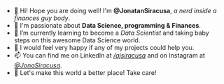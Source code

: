 - 👋 Hi! Hope you are doing well! I'm **@JonatanSiracusa**, *a nerd inside a finances guy body*.
- 👀 I'm passionate about **Data Science, programming & Finances**.
- 🌱 I’m currently learning to become a *Data Scientist* and taking baby steps on this awesome Data Science world.
- 💞️ I would feel very happy if any of my projects could help you.
- 📫 You can find me on LinkedIn at *<a href="https://www.linkedin.com/in/ajsiracusa/" target="_parent">/ajsiracusa</a>* and on Instagram at *<a href="https://www.instagram.com/jonasiracusa/" target="_parent">@JonaSiracusa</a>*.
- 👋 Let's make this world a better place! Take care!

<!---
JonatanSiracusa/JonatanSiracusa is a ✨ special ✨ repository because its `README.md` (this file) appears on your GitHub profile.
You can click the Preview link to take a look at your changes.
--->
